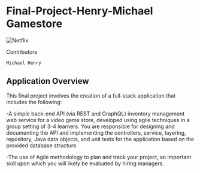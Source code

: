 # Final-Project-Henry-Michael Gamestore

![Netflix](https://img.shields.io/badge/Netflix-E50914?style=for-the-badge&logo=netflix&logoColor=white)

Contributors
    
    Michael Henry

## Application Overview
This final project involves the creation of a full-stack application that includes the following:
 
  -A simple back-end API (via REST and GraphQL) inventory management web service for a video game store, developed using agile techniques in a group setting of 3-4 learners. You are responsible for designing and documenting the API and implementing the controllers, service, layering, repository, Java data objects, and unit tests for the application based on the provided database structure.

  -The use of Agile methodology to plan and track your project, an important skill upon which you will likely be evaluated by hiring managers.
